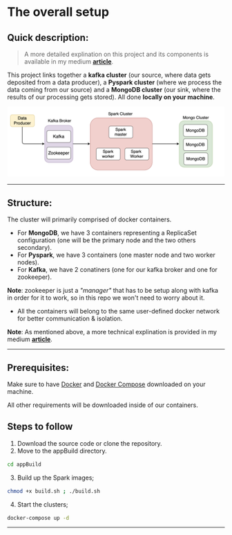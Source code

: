 # **The overall setup**

## **Quick description**: 

  > A more detailed explination on this project and its components is available in my medium **[article](https://www.mongodb.com/blog/post/getting-started-with-mongodb-pyspark-and-jupyter-notebook)**.

  This project links together a **kafka cluster** (our source, where data gets deposited from a data producer), a **Pyspark cluster** (where we process the data coming from our source) and a **MongoDB cluster** (our sink, where the results of our processing gets stored). All done **locally on your machine**.

<p align="center"><img src="extra_images/overall_setup.png"></p>

-----------

## **Structure**:
The cluster will primarily comprised of docker containers.
  - For **MongoDB**, we have 3 containers representing a ReplicaSet configuration (one will be the primary node and the two others secondary).
  - For **Pyspark**, we have 3 containers (one master node and two worker nodes).
  - For **Kafka**, we have 2 conatiners (one for our kafka broker and one for zookeeper).
  
   **Note**: zookeeper is just a _"manager"_ that has to be setup along with kafka in order for it to work, so in this repo we won't need to worry about it.

  - All the containers will belong to the same user-defined docker network for better communication & isolation.
   
   **Note**: As mentioned above, a more technical explination is provided in my medium  **[article](https://www.mongodb.com/blog/post/getting-started-with-mongodb-pyspark-and-jupyter-notebook)**.

-----------
## **Prerequisites**:
Make sure to have [Docker](https://docs.docker.com/get-docker/) and [Docker Compose](https://docs.docker.com/compose/install/) downloaded on your machine.

All other requirements will be downloaded inside of our containers.

## **Steps to follow**

1. Download the source code or clone the repository.
2. Move to the appBuild directory.

```bash
cd appBuild
```

3. Build up the Spark images;

```bash
chmod +x build.sh ; ./build.sh
```

4. Start the clusters;

```bash
docker-compose up -d
```
----
